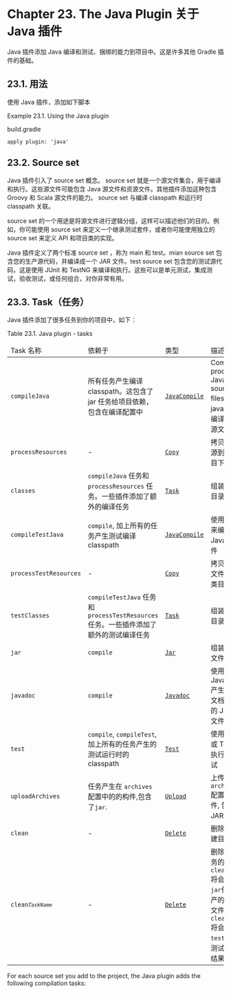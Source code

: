 Chapter 23. The Java Plugin 关于 Java 插件
===================

Java 插件添加 Java 编译和测试、捆绑的能力到项目中。这是许多其他 Gradle 插件的基础。

## 23.1. 用法

使用 Java 插件，添加如下脚本

Example 23.1. Using the Java plugin

build.gradle

	apply plugin: 'java'

## 23.2. Source set

Java 插件引入了 source set 概念。 source set 就是一个源文件集合，用于编译和执行。这些源文件可能包含 Java 源文件和资源文件。其他插件添加这种包含 Groovy 和 Scala 源文件的能力。 source set 与编译 classpath 和运行时 classpath 关联。

source set 的一个用途是将源文件进行逻辑分组，这样可以描述他们的目的。例如，你可能使用 source set 来定义一个继承测试套件，或者你可能使用独立的 source set 来定义 API 和项目类的实现。

Java 插件定义了两个标准 source set ，称为 main 和 test。mian source set 包含您的生产源代码，并编译成一个 JAR 文件。test source set 包含您的测试源代码，这是使用 JUnit 和 TestNG 来编译和执行。这些可以是单元测试，集成测试，验收测试，或任何组合，对你非常有用。

## 23.3. Task（任务）

Java 插件添加了很多任务到你的项目中，如下：

Table 23.1. Java plugin - tasks

<table><thead><tr>
<td>Task 名称</td>
<td>依赖于</td>
<td>类型</td>
<td>描述</td>
</tr></thead><tbody><tr>
<td>
<code class="literal">compileJava</code>
</td>
<td>所有任务产生编译 classpath。这包含了 jar 任务给项目依赖，包含在编译配置中
</td>
<td><a class="ulink" href="http://gradle.org/docs/current/dsl/org.gradle.api.tasks.compile.JavaCompile.html" target="_top"><code class="classname">JavaCompile</code></a></td>
<td>Compiles production Java source files 使用 javac 产生编译 Java 源文件</td>
</tr><tr>
<td>
<code class="literal">processResources</code>
</td>
<td>-</td>
<td><a class="ulink" href="http://gradle.org/docs/current/dsl/org.gradle.api.tasks.Copy.html" target="_top"><code class="classname">Copy</code></a></td>
<td>拷贝生产资源到生产类目下</td>
</tr><tr>
<td>
<code class="literal">classes</code>
</td>
<td>
<code class="literal">compileJava</code> 任务和<code class="literal">processResources</code> 任务。一些插件添加了额外的编译任务
</td>
<td><a class="ulink" href="http://gradle.org/docs/current/dsl/org.gradle.api.Task.html" target="_top"><code class="classname">Task</code></a></td>
<td>组装生产类目录</td>
</tr><tr>
<td>
<code class="literal">compileTestJava</code>
</td>
<td>
<code class="literal">compile</code>, 加上所有的任务产生测试编译 classpath
</td>
<td><a class="ulink" href="http://gradle.org/docs/current/dsl/org.gradle.api.tasks.compile.JavaCompile.html" target="_top"><code class="classname">JavaCompile</code></a></td>
<td>使用 javac 来编译测试 Java 源文件</td>
</tr><tr>
<td>
<code class="literal">processTestResources</code>
</td>
<td>-</td>
<td><a class="ulink" href="http://gradle.org/docs/current/dsl/org.gradle.api.tasks.Copy.html" target="_top"><code class="classname">Copy</code></a></td>
<td>拷贝测试源文件到测试类目录</td>
</tr><tr>
<td>
<code class="literal">testClasses</code>
</td>
<td>
<code class="literal">compileTestJava</code> 任务和 <code class="literal">processTestResources</code> 任务。一些插件添加了额外的测试编译任务
</td>
<td><a class="ulink" href="http://gradle.org/docs/current/dsl/org.gradle.api.Task.html" target="_top"><code class="classname">Task</code></a></td>
<td>组装生产类目录</td>
</tr><tr>
<td>
<code class="literal">jar</code>
</td>
<td>
<code class="literal">compile</code>
</td>
<td><a class="ulink" href="http://gradle.org/docs/current/dsl/org.gradle.api.tasks.bundling.Jar.html" target="_top"><code class="classname">Jar</code></a></td>
<td>组装 JAR 文件</td>
</tr><tr>
<td>
<code class="literal">javadoc</code>
</td>
<td><code class="literal">compile</code></td>
<td><a class="ulink" href="http://gradle.org/docs/current/dsl/org.gradle.api.tasks.javadoc.Javadoc.html" target="_top"><code class="classname">Javadoc</code></a></td>
<td>使用 Javadoc 产生 API 文档给生产的 Java 源文件 </td>
</tr><tr>
<td>
<code class="literal">test</code>
</td>
<td>
<code class="literal">compile</code>,
<code class="literal">compileTest</code>,
加上所有的任务产生的测试运行时的classpath
</td>
<td><a class="ulink" href="http://gradle.org/docs/current/dsl/org.gradle.api.tasks.testing.Test.html" target="_top"><code class="classname">Test</code></a></td>
<td>使用 JUnit 或 TestNG 执行单元测试</td>
</tr><tr>
<td>
<code class="literal">uploadArchives</code>
</td>
<td>
任务产生在 <code class="literal">archives</code> 配置中的的构件,包含了<code class="literal">jar</code>.
</td>
<td><a class="ulink" href="http://gradle.org/docs/current/dsl/org.gradle.api.tasks.Upload.html" target="_top"><code class="classname">Upload</code></a></td>
<td>上传<code class="literal">archives</code> 配置的构件, 包含了 JAR 文件</td>
</tr><tr>
<td>
<code class="literal">clean</code>
</td>
<td>-</td>
<td><a class="ulink" href="http://gradle.org/docs/current/dsl/org.gradle.api.tasks.Delete.html" target="_top"><code class="classname">Delete</code></a></td>
<td>删除项目构建目录</td>
</tr><tr>
<td>
<code class="literal">clean<em class="replaceable"><code>TaskName</code></em></code>
</td>
<td>-</td>
<td><a class="ulink" href="http://gradle.org/docs/current/dsl/org.gradle.api.tasks.Delete.html" target="_top"><code class="classname">Delete</code></a></td>
<td>删除特定任务的文件。<code class="literal">cleanJar</code>
将会删除 <code class="literal">jar</code>任务生产的 JAR 文件,
<code class="literal">cleanTest</code> 将会删除<code class="literal">test</code> 任务测试产生的结果
</td>
</tr></tbody></table>


For each source set you add to the project, the Java plugin adds the following compilation tasks:
